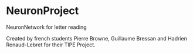 # NeuronProject

NeuronNetwork for letter reading

Created by french students Pierre Browne, Guillaume Bressan and Hadrien Renaud-Lebret for their TIPE Project.
